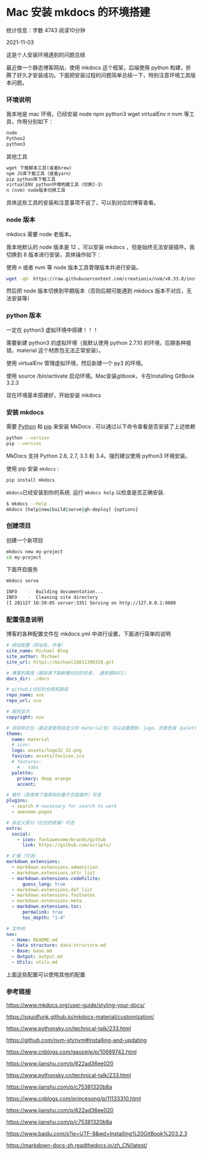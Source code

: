 # Mac 安装 mkdocs 的环境搭建

统计信息：字数 4743  阅读10分钟


2021-11-03

这是个人安装环境遇到的问题总结

最近做一个静态博客网站，使用 mkdocs 这个框架，后端使用 python 构建，折腾了好久才安装成功。下面把安装过程的问题简单总结一下，特别注意环境工具版本问题。

### 环境说明

我本地是 mac 环境，已经安装 node npm python3 wget virtualEnv n nvm 等工具，作用分别如下：

~~~txt
node
Python2
python3
~~~

其他工具

~~~txt
wget 下载脚本工具(或者brew)
npm JS库下载工具（或者yarn）
pip python库下载工具
virtualENV python环境构建工具（切换2-3）
n (nvm) node版本切换工具
~~~

具体这些工具的安装和注意事项不说了，可以到对应的博客查看。

### node 版本

mkdocs 需要 node 老版本。

我本地默认的 node 版本是 12 ，可以安装 mkdocs ，但是始终无法安装插件。我切换到 8 版本进行安装，具体操作如下：

使用 n 或者 nvm 等 node 版本工具管理版本并进行安装。

~~~bash
wget -qO- https://raw.githubusercontent.com/creationix/nvm/v0.33.8/install.sh | bash
~~~

然后把 node 版本切换到早期版本（否则后期可能遇到 mkdocs 版本不对应，无法安装等）

### python 版本

一定在 python3 虚拟环境中搭建！！！

需要新建 python3 的虚拟环境（我默认使用 python 2.7.10 的环境，后期各种报错，material 这个材质包无法正常安装）。

使用 virtualEnv 管理虚拟环境，然后新建一个 py3 的环境。

使用 source /bin/activate 启动环境。Mac安装gitbook，卡在Installing GitBook 3.2.3

现在环境基本搭建好，开始安装 mkdocs 

### 安装 mkdocs

需要 [Python](https://www.python.org/) 和 [pip](http://pip.readthedocs.org/en/latest/installing.html) 来安装 MkDocs . 可以通过以下命令查看是否安装了上述依赖

```bash
python --version
pip --version
```

MkDocs 支持 Python 2.6, 2.7, 3.3 和 3.4。强烈建议使用 python3 环境安装。

使用 pip 安装 `mkdocs` :

```bash
pip install mkdocs
```

`mkdocs`已经安装到你的系统. 运行 `mkdocs help` 以检查是否正确安装.

```bash
$ mkdocs --help
mkdocs [help|new|build|serve|gh-deploy] {options}
```

### 创建项目

创建一个新项目

```bash
mkdocs new my-project
cd my-project
```

下面开启服务

~~~bash
mkdocs serve

INFO    -  Building documentation... 
INFO    -  Cleaning site directory 
[I 201127 10:39:05 server:335] Serving on http://127.0.0.1:8000
~~~

### 配置信息说明

博客的各种配置文件在 mkdocs.yml 中进行设置，下面进行简单的说明

~~~yml
# 网站配置（网站名、作者）
site_name: Michael Blog
site_author: Michael
site_url: https://michael18811380328.git

# 博客的路径（根目录下面新建对应的目录， 通常是DOCS）
docs_dir: ./docs

# github上对应的仓库和路径
repo_name: xxx
repo_url: xxx

# 版权显示
copyright: xxx

# 项目样式包（我这里使用自定义的 material包）可以设置图标、logo、页面色调（palette）
theme:
  name: material
  # icon:
  logo: assets/logo32_32.png
  favicon: assets/favicon.ico
  # features:
    # - tabs
  palette:
    primary: deep orange
    accent:

# 插件（我使用了搜索和折叠子页面插件）可选
plugins:
  - search # necessary for search to work
  - awesome-pages

# 自定义部分（社交的链接）可选
extra:
  social:
    - icon: fontawesome/brands/github
      link: https://github.com/scripts/

# 扩展（可选）
markdown_extensions:
  - markdown.extensions.admonition
  - markdown.extensions.attr_list
  - markdown.extensions.codehilite:
      guess_lang: true
  - markdown.extensions.def_list
  - markdown.extensions.footnotes
  - markdown.extensions.meta
  - markdown.extensions.toc:
      permalink: true
      toc_depth: "1-4"

# 文件树
nav:
  - Home: README.md
  - Data structure: data-structure.md
  - Base: base.md
  - Output: output.md
  - Utils: utils.md
~~~

上面这些配置可以使用其他的配置

### 参考链接

https://www.mkdocs.org/user-guide/styling-your-docs/

https://squidfunk.github.io/mkdocs-material/customization/

https://www.pythonsky.cn/technical-talk/233.html

https://github.com/nvm-sh/nvm#installing-and-updating

https://www.cnblogs.com/gaozejie/p/10689742.html

https://www.jianshu.com/p/622ad36ee020

https://www.pythonsky.cn/technical-talk/233.html

https://www.jianshu.com/p/c75381320b8a

https://www.cnblogs.com/princesong/p/11133310.html

https://www.jianshu.com/p/622ad36ee020

https://www.jianshu.com/p/c75381320b8a

https://www.baidu.com/s?ie=UTF-8&wd=Installing%20GitBook%203.2.3

https://markdown-docs-zh.readthedocs.io/zh_CN/latest/
